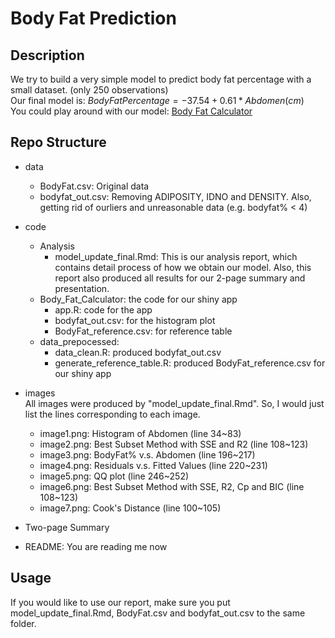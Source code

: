 # Body Fat Prediction

## Description
We try to build a very simple model to predict body fat percentage with a small dataset. (only 250 observations)    
Our final model is: $Body Fat Percentage = -37.54 + 0.61*Abdomen(cm)$    
You could play around with our model: [Body Fat Calculator](https://cwu377.shinyapps.io/body_fat_calculator/)

## Repo Structure

- data
  - BodyFat.csv: Original data
  - bodyfat_out.csv: Removing ADIPOSITY, IDNO and DENSITY. Also, getting rid of ourliers and unreasonable data (e.g. bodyfat% < 4) 

- code 
  - Analysis
    - model_update_final.Rmd: This is our analysis report, which contains detail process of how we obtain our model. Also, this report also produced all results for our 2-page summary and presentation.  
  - Body_Fat_Calculator: the code for our shiny app
    - app.R: code for the app
    - bodyfat_out.csv: for the histogram plot
    - BodyFat_reference.csv: for reference table
  - data_prepocessed: 
    - data_clean.R: produced bodyfat_out.csv
    - generate_reference_table.R: produced BodyFat_reference.csv for our shiny app
- images  
All images were produced by "model_update_final.Rmd". 
So, I would just list the lines corresponding to each image. 
  - image1.png: Histogram of Abdomen (line 34~83)
  - image2.png: Best Subset Method with SSE and R2 (line 108~123)
  - image3.png: BodyFat% v.s. Abdomen (line 196~217)
  - image4.png: Residuals v.s. Fitted Values (line 220~231)
  - image5.png: QQ plot (line 246~252)
  - image6.png: Best Subset Method with SSE, R2, Cp and BIC (line 108~123)
  - image7.png: Cook's Distance (line 100~105)

- Two-page Summary
- README: You are reading me now

## Usage
If you would like to use our report, make sure you put model_update_final.Rmd, BodyFat.csv and bodyfat_out.csv to the same folder.

